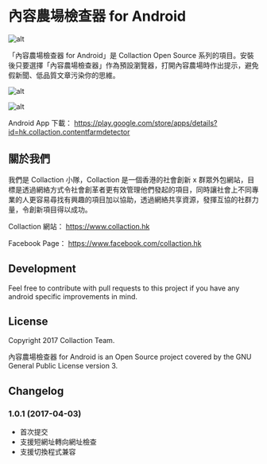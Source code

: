 # 內容農場檢查器 for Android

![alt](https://raw.githubusercontent.com/collaction/ContentFarmDetectorAndroid/master/google-cover.png)

「內容農場檢查器 for Android」是 Collaction Open Source 系列的項目。安裝後只要選擇「內容農場檢查器」作為預設瀏覽器，打開內容農場時作出提示，避免假新聞、低品質文章污染你的思維。

![alt](https://raw.githubusercontent.com/collaction/ContentFarmDetectorAndroid/master/Screen001.jpg)

![alt](https://raw.githubusercontent.com/collaction/ContentFarmDetectorAndroid/master/Screen001.jpg)

Android App 下載：
https://play.google.com/store/apps/details?id=hk.collaction.contentfarmdetector

## 關於我們

我們是 Collaction 小隊，Collaction 是一個香港的社會創新 x 群眾外包網站，目標是透過網絡方式令社會創革者更有效管理他們發起的項目，同時讓社會上不同專業的人更容易尋找有興趣的項目加以協助，透過網絡共享資源，發揮互協的社群力量，令創新項目得以成功。

Collaction 網站：
https://www.collaction.hk

Facebook Page：
https://www.facebook.com/collaction.hk

## Development
Feel free to contribute with pull requests to this project if you have any android specific improvements in mind.

## License
Copyright 2017 Collaction Team. 

內容農場檢查器 for Android is an Open Source project covered by the GNU General Public License version 3.

## Changelog

### 1.0.1 (2017-04-03)
* 首次提交
* 支援短網址轉向網址檢查
* 支援切換程式兼容